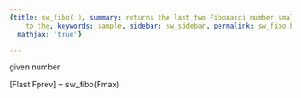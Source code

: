 ```yaml
---
{title: sw_fibo( ), summary: returns the last two Fibonacci number smaller or equal
    to the, keywords: sample, sidebar: sw_sidebar, permalink: sw_fibo.html, folder: swfiles,
  mathjax: 'true'}

---
```

given number
 
[Flast Fprev] = sw_fibo(Fmax)
 

